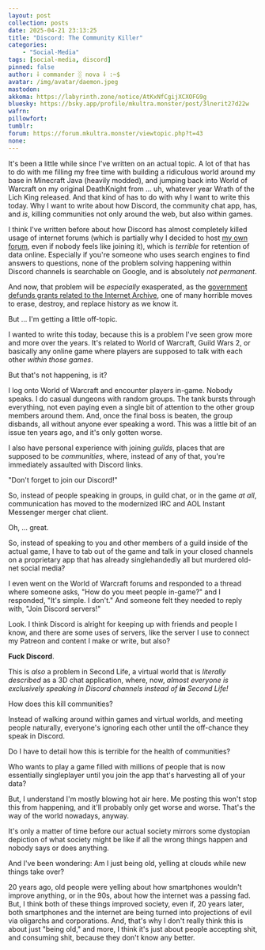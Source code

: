 ```yaml
---
layout: post
collection: posts
date: 2025-04-21 23:13:25
title: "Discord: The Community Killer"
categories:
    - "Social-Media"
tags: [social-media, discord]
pinned: false
author: ⸸ commander ░ nova ⸸ :~$
avatar: /img/avatar/daemon.jpeg
mastodon: 
akkoma: https://labyrinth.zone/notice/AtKxNfCgijXCXOFG9g
bluesky: https://bsky.app/profile/mkultra.monster/post/3lnerit27d22w
wafrn: 
pillowfort: 
tumblr: 
forum: https://forum.mkultra.monster/viewtopic.php?t=43
none: 
---
```

It's been a little while since I've written on an actual topic. A lot of that has to do with me filling my free time with building a ridiculous world around my base in Minecraft Java (heavily modded), and jumping back into World of Warcraft on my original DeathKnight from ... uh, whatever year Wrath of the Lich King released. And that kind of has to do with why I want to write this today. Why I want to write about how Discord, the community chat app, has, and *is*, killing communities not only around the web, but also within games.

I think I've written before about how Discord has almost completely killed usage of internet forums (which is partially why I decided to host <a href="https://forum.mkultra.monster/" target="_blank">my own forum</a>, even if nobody feels like joining it), which is *terrible* for retention of data online. Especially if you're someone who uses search engines to find answers to questions, none of the problem solving happening within Discord channels is searchable on Google, and is absolutely *not permanent*.

And now, that problem will be *especially* exasperated, as the <a href="https://futurism.com/elon-musk-cuts-funding-for-internet-archive" target="_blank">government defunds grants related to the Internet Archive</a>, one of many horrible moves to erase, destroy, and replace history as we know it.

But ... I'm getting a little off-topic.

I wanted to write this today, because this is a problem I've seen grow more and more over the years. It's related to World of Warcraft, Guild Wars 2, or basically any online game where players are supposed to talk with each other *within those games*.

But that's not happening, is it?

I log onto World of Warcraft and encounter players in-game. Nobody speaks. I do casual dungeons with random groups. The tank bursts through everything, not even paying even a single bit of attention to the other group members around them. And, once the final boss is beaten, the group disbands, all without anyone ever speaking a word. This was a little bit of an issue ten years ago, and it's only gotten worse.

I also have personal experience with joining *guilds*, places that are supposed to be *communities*, where, instead of any of that, you're immediately assaulted with Discord links.

"Don't forget to join our Discord!"

So, instead of people speaking in groups, in guild chat, or in the game *at all*, communication has moved to the modernized IRC and AOL Instant Messenger merger chat client.

Oh, ... great.

So, instead of speaking to you and other members of a guild inside of the actual game, I have to tab out of the game and talk in your closed channels on a proprietary app that has already singlehandedly all but murdered old-net social media?

I even went on the World of Warcraft forums and responded to a thread where someone asks, "How do you meet people in-game?" and I responded, "It's simple. I don't." And someone felt they needed to reply with, "Join Discord servers!"

Look. I think Discord is alright for keeping up with friends and people I know, and there are some uses of servers, like the server I use to connect my Patreon and content I make or write, but also?

**Fuck Discord**.

This is *also* a problem in Second Life, a virtual world that is *literally described* as a 3D chat application, where, now, *almost everyone is exclusively speaking in Discord channels instead of **in** Second Life!*

How does this kill communities?

Instead of walking around within games and virtual worlds, and meeting people naturally, everyone's ignoring each other until the off-chance they speak in Discord.

Do I have to detail how this is terrible for the health of communities?

Who wants to play a game filled with millions of people that is now essentially singleplayer until you join the app that's harvesting all of your data?

But, I understand I'm mostly blowing hot air here. Me posting this won't stop this from happening, and it'll probably only get worse and worse. That's the way of the world nowadays, anyway.

It's only a matter of time before our actual society mirrors some dystopian depiction of what society might be like if all the wrong things happen and nobody says or does anything.

And I've been wondering: Am I just being old, yelling at clouds while new things take over?

20 years ago, old people were yelling about how smartphones wouldn't improve anything, or in the 90s, about how the internet was a passing fad. But, I think both of these things improved society, even if, 20 years later, both smartphones and the internet are being turned into projections of evil via oligarchs and corporations. And, that's why I don't really think this is about just "being old," and more, I think it's just about people accepting shit, and consuming shit, because they don't know any better.